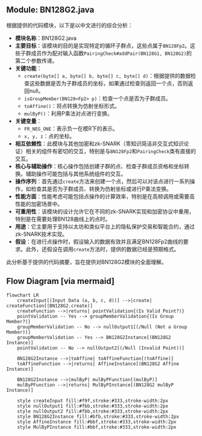 ## Module: BN128G2.java
根据提供的代码模块，以下是以中文进行的综合分析：

- **模块名称**：BN128G2.java
- **主要目标**：该模块的目的是实现特定的循环子群点，这些点属于`BN128Fp2`。这些子群成员作为配对输入函数`PairingCheck#addPair(BN128G1, BN128G2)`的第二个参数传递。
- **关键功能**：
  - `create(byte[] a, byte[] b, byte[] c, byte[] d)`：根据提供的数据检查这些数据是否为子群成员的坐标，如果通过检查则返回一个点，否则返回null。
  - `isGroupMember(BN128<Fp2> p)`：检查一个点是否为子群成员。
  - `toAffine()`：将点转换为仿射坐标形式。
  - `mulByP()`：利用P乘法对点进行变换。
- **关键变量**：
  - `FR_NEG_ONE`：表示负一在模R下的表示。
  - `x, y, z`：点的坐标。
- **相互依赖性**：此模块与其他加密和zk-SNARK（零知识简洁非交互式知识论证）相关的组件有密切的交互，特别是与`BN128Fp2`和`PairingCheck`类有直接的交互。
- **核心与辅助操作**：核心操作包括创建子群的点、检查子群成员资格和坐标转换。辅助操作可能包括与其他系统组件的交互。
- **操作序列**：首先通过`create`方法来创建一个点，然后可以对该点进行一系列操作，如检查其是否为子群成员、转换为仿射坐标或进行P乘法变换。
- **性能方面**：性能考虑可能包括点操作的计算效率，特别是在高频调用或需要高性能的加密场景中。
- **可重用性**：该模块的设计允许它在不同的zk-SNARK实现和加密协议中重用，特别是在需要处理BN128曲线上的点时。
- **用途**：它主要用于支持以太坊和类似平台上的隐私保护交易和智能合约，通过zk-SNARK技术实现。
- **假设**：在进行点操作时，假设输入的数据有效并且满足BN128Fp2曲线的要求。此外，还假设在调用`create`方法时，提供的数据已经是预期格式。

此分析基于提供的代码摘要，旨在提供对BN128G2模块的全面理解。
## Flow Diagram [via mermaid]
```mermaid
flowchart LR
    createInput[(Input Data (a, b, c, d))] -->|create| createFunction[(BN128G2.create)]
    createFunction -->|returns| pointValidation{(Is Valid Point?)}
    pointValidation -- Yes --> groupMemberValidation{(Is Group Member?)}
    groupMemberValidation -- No --> nullOutput1[(/Null (Not a Group Member))]
    groupMemberValidation -- Yes --> BN128G2Instance[(BN128G2 Instance)]
    pointValidation -- No --> nullOutput2[(/Null (Invalid Point))]
    
    BN128G2Instance -->|toAffine| toAffineFunction[(toAffine)]
    toAffineFunction -->|returns| AffineInstance[(BN128G2 Affine Instance)]
    
    BN128G2Instance -->|mulByP| mulByPFunction[(mulByP)]
    mulByPFunction -->|returns| MulByPInstance[(BN128G2 mulByP Instance)]

    style createInput fill:#f9f,stroke:#333,stroke-width:2px
    style nullOutput1 fill:#fbb,stroke:#333,stroke-width:2px
    style nullOutput2 fill:#fbb,stroke:#333,stroke-width:2px
    style BN128G2Instance fill:#bfb,stroke:#333,stroke-width:2px
    style AffineInstance fill:#bbf,stroke:#333,stroke-width:2px
    style MulByPInstance fill:#bbf,stroke:#333,stroke-width:2px
```
